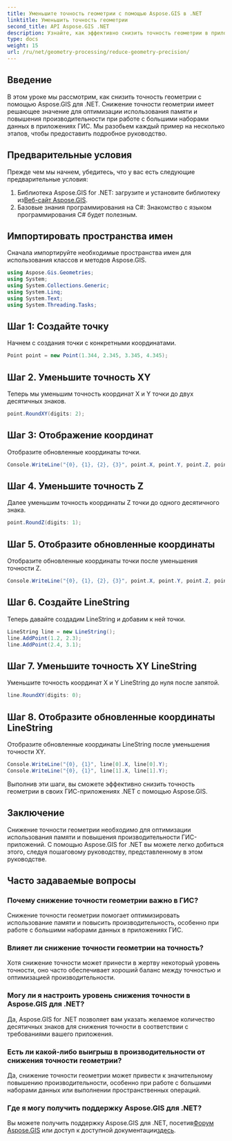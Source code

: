 ```yaml
---
title: Уменьшите точность геометрии с помощью Aspose.GIS в .NET
linktitle: Уменьшить точность геометрии
second_title: API Aspose.GIS .NET
description: Узнайте, как эффективно снизить точность геометрии в приложениях .NET ГИС с помощью Aspose.GIS для повышения производительности и оптимизации памяти.
type: docs
weight: 15
url: /ru/net/geometry-processing/reduce-geometry-precision/
---
```

## Введение
В этом уроке мы рассмотрим, как снизить точность геометрии с помощью Aspose.GIS для .NET. Снижение точности геометрии имеет решающее значение для оптимизации использования памяти и повышения производительности при работе с большими наборами данных в приложениях ГИС. Мы разобьем каждый пример на несколько этапов, чтобы предоставить подробное руководство.
## Предварительные условия
Прежде чем мы начнем, убедитесь, что у вас есть следующие предварительные условия:
1.  Библиотека Aspose.GIS for .NET: загрузите и установите библиотеку из[Веб-сайт Aspose.GIS](https://releases.aspose.com/gis/net/).
2. Базовые знания программирования на C#: Знакомство с языком программирования C# будет полезным.
## Импортировать пространства имен
Сначала импортируйте необходимые пространства имен для использования классов и методов Aspose.GIS.
```csharp
using Aspose.Gis.Geometries;
using System;
using System.Collections.Generic;
using System.Linq;
using System.Text;
using System.Threading.Tasks;
```

## Шаг 1: Создайте точку
Начнем с создания точки с конкретными координатами.
```csharp
Point point = new Point(1.344, 2.345, 3.345, 4.345);
```
## Шаг 2. Уменьшите точность XY
Теперь мы уменьшим точность координат X и Y точки до двух десятичных знаков.
```csharp
point.RoundXY(digits: 2);
```
## Шаг 3: Отображение координат
Отобразите обновленные координаты точки.
```csharp
Console.WriteLine("{0}, {1}, {2}, {3}", point.X, point.Y, point.Z, point.M);
```
## Шаг 4. Уменьшите точность Z
Далее уменьшим точность координаты Z точки до одного десятичного знака.
```csharp
point.RoundZ(digits: 1);
```
## Шаг 5. Отобразите обновленные координаты
Отобразите обновленные координаты точки после уменьшения точности Z.
```csharp
Console.WriteLine("{0}, {1}, {2}, {3}", point.X, point.Y, point.Z, point.M);
```
## Шаг 6. Создайте LineString
Теперь давайте создадим LineString и добавим к ней точки.
```csharp
LineString line = new LineString();
line.AddPoint(1.2, 2.3);
line.AddPoint(2.4, 3.1);
```
## Шаг 7. Уменьшите точность XY LineString
Уменьшите точность координат X и Y LineString до нуля после запятой.
```csharp
line.RoundXY(digits: 0);
```
## Шаг 8. Отобразите обновленные координаты LineString
Отобразите обновленные координаты LineString после уменьшения точности XY.
```csharp
Console.WriteLine("{0}, {1}", line[0].X, line[0].Y);
Console.WriteLine("{0}, {1}", line[1].X, line[1].Y);
```
Выполнив эти шаги, вы сможете эффективно снизить точность геометрии в своих ГИС-приложениях .NET с помощью Aspose.GIS.
## Заключение
Снижение точности геометрии необходимо для оптимизации использования памяти и повышения производительности ГИС-приложений. С помощью Aspose.GIS for .NET вы можете легко добиться этого, следуя пошаговому руководству, представленному в этом руководстве.
## Часто задаваемые вопросы
### Почему снижение точности геометрии важно в ГИС?
Снижение точности геометрии помогает оптимизировать использование памяти и повысить производительность, особенно при работе с большими наборами данных в приложениях ГИС.
### Влияет ли снижение точности геометрии на точность?
Хотя снижение точности может принести в жертву некоторый уровень точности, оно часто обеспечивает хороший баланс между точностью и оптимизацией производительности.
### Могу ли я настроить уровень снижения точности в Aspose.GIS для .NET?
Да, Aspose.GIS for .NET позволяет вам указать желаемое количество десятичных знаков для снижения точности в соответствии с требованиями вашего приложения.
### Есть ли какой-либо выигрыш в производительности от снижения точности геометрии?
Да, снижение точности геометрии может привести к значительному повышению производительности, особенно при работе с большими наборами данных или выполнении пространственных операций.
### Где я могу получить поддержку Aspose.GIS для .NET?
 Вы можете получить поддержку Aspose.GIS для .NET, посетив[Форум Aspose.GIS](https://forum.aspose.com/c/gis/33) или доступ к доступной документации[здесь](https://reference.aspose.com/gis/net/).